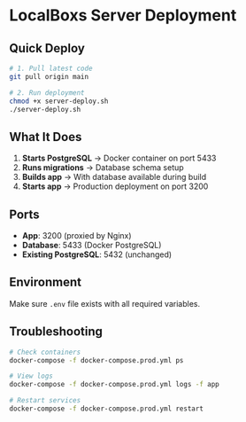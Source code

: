 # LocalBoxs Server Deployment

## Quick Deploy

```bash
# 1. Pull latest code
git pull origin main

# 2. Run deployment
chmod +x server-deploy.sh
./server-deploy.sh
```

## What It Does

1. **Starts PostgreSQL** → Docker container on port 5433
2. **Runs migrations** → Database schema setup
3. **Builds app** → With database available during build
4. **Starts app** → Production deployment on port 3200

## Ports

- **App**: 3200 (proxied by Nginx)
- **Database**: 5433 (Docker PostgreSQL)
- **Existing PostgreSQL**: 5432 (unchanged)

## Environment

Make sure `.env` file exists with all required variables.

## Troubleshooting

```bash
# Check containers
docker-compose -f docker-compose.prod.yml ps

# View logs
docker-compose -f docker-compose.prod.yml logs -f app

# Restart services
docker-compose -f docker-compose.prod.yml restart
```
